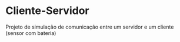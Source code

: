 # Cliente-Servidor
Projeto de simulação de comunicação entre um servidor e um cliente (sensor com bateria)
